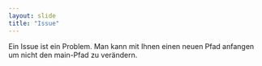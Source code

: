 ```yaml
---
layout: slide
title: "Issue"
---
```


Ein Issue ist ein Problem. Man kann mit Ihnen einen neuen Pfad anfangen um nicht den main-Pfad zu verändern.
